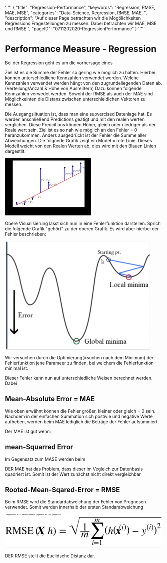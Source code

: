 '''''
{
"title": "Regression-Performance",
"keywords": "Regression, RMSE, MAE, MSE",
"categories": "Data-Science, Regression, RMSE, MAE, ",
"description": "Auf dieser Page betrachten wir die Mögölichkeiten Regressions Fragestellungen zu messen. Dabei betrachten wir MAE, MSE und RMSE ",
"pageID": "0711202020-RegressionPerformance"
}
'''''
<h1>Performance Measure - Regression</h1>

Bei der Regression geht es um die vorhersage eines 

Ziel ist es die Summe der Fehler so gering wie möglich zu halten. Hierbei können unterschiedliche Kennzahlen verwendet werden. Welche Kennzahlen verwendet werden hängt von den zugrundeliegenden Daten ab. (Verteilung/Anzahl & Höhe von Ausreißern)
Dazu können folgende Kennzahlen verwedet werden. Sowohl der RMSE als auch der MAE sind Möglichkeinten die Distanz zwischen unterschieldichen Vektoren zu messen. 

Die Ausgangsiituation ist, dass man eine supvercised Datenlage hat. Es werden anschließend Predictions geätigt und mit den realen werten verglichen. Diese Predcitions können Höher, gleich oder niedriger als der Reale wert sein. Ziel ist es so nah wie möglich an den Fehler = 0 heranzukommen. 
Anders ausgedrückt ist der Fehler die Summe aller Abweichungen. Die folgnede Grafik zeigt ein Model = rote Linie. Dieses Modell weicht von den Realen Werten ab, dies wird mit den Blauen Linien dargestllt. 

![](imgs/2020-11-07-10-32-22.png)

Obere Visualisierung lässt sich nun in eine Fehlerfunktion darstellen. Sprich die folgende Grafik "gehört" zu der oberen Grafik. Es wird aber hierbei der Fehler beschrieben:

![](imgs/2020-11-07-10-34-15.png)

Wir versuchen durch die Optimierung(=suchen nach dem Minimum) der Fehlerfunktion jene Parameer zu finden, bei welchem die Fehlerfunktion minimal ist. 







Dieser Fehler kann nun auf unterschiedliche Weisen berechnet werden. Dabei 


## Mean-Absolute Error = MAE

Wie oben erwähnt können die Fehler größer, kleiner oder gleich = 0 sein. Nachdem in der einfachen Summation sich postivie und negative Werte aufheben, werden beim MAE lediglich die Beträge der Fehler aufsummiert. 

Der MAE ist gut wenn:

## mean-Squarred Error

Im Gegensatz zum MASE werden beim 

DER MAE hat das Problem, dass dieser im Vegleich zur Datenbasis quadriert ist. Somit ist der Wert zunächst nicht direkt vergleichbar


## Rooted-Mean-Sqared-Error = RMSE
Beim RMSE wird die Standardabweichung der Fehler von Prognosen verwendet. Somit werden innerhalb der ersten Standarabweichung 

![](imgs/2020-11-04-18-08-16.png)

DER RMSE stellt die Euclidsche Distanz dar.


